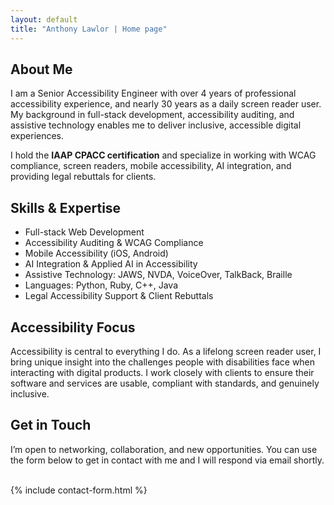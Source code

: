 ```yaml
---
layout: default
title: "Anthony Lawlor | Home page"
---
```


<section>
  <h2 id="about-heading">About Me</h2>
  <p>
    I am a Senior Accessibility Engineer with over 4 years of professional
    accessibility experience, and nearly 30 years as a daily screen reader
    user. My background in full-stack development, accessibility auditing,
    and assistive technology enables me to deliver inclusive, accessible
    digital experiences.
  </p>
  <p>
    I hold the <strong>IAAP CPACC certification</strong> and specialize in
    working with WCAG compliance, screen readers, mobile accessibility, AI
    integration, and providing legal rebuttals for clients.
  </p>
</section>

<section>
  <h2 id="skills-heading">Skills & Expertise</h2>
  <ul>
    <li>Full-stack Web Development</li>
    <li>Accessibility Auditing & WCAG Compliance</li>
    <li>Mobile Accessibility (iOS, Android)</li>
    <li>AI Integration & Applied AI in Accessibility</li>
    <li>Assistive Technology: JAWS, NVDA, VoiceOver, TalkBack, Braille</li>
    <li>Languages: Python, Ruby, C++, Java</li>
    <li>Legal Accessibility Support & Client Rebuttals</li>
  </ul>
</section>

<section>
  <h2 id="accessibility-heading">Accessibility Focus</h2>
  <p>
    Accessibility is central to everything I do. As a lifelong screen reader
    user, I bring unique insight into the challenges people with
    disabilities face when interacting with digital products. I work closely
    with clients to ensure their software and services are usable, compliant
    with standards, and genuinely inclusive.
  </p>
</section>

<section>
  <h2 id="contact-heading">Get in Touch</h2>
  <p>
    I’m open to networking, collaboration, and new opportunities. You can use the form below to get in contact with me and I will respond via email shortly.
    </p>
	<br>
	{% include contact-form.html %}
	
</section>
